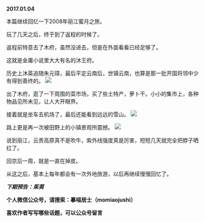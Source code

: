 
        
**2017.01.04**

本篇继续回忆一下2008年丽江蜜月之旅。

玩了几天之后，终于到了返程的时候了。

返程前特意去了木府，虽然没进去，但是在外面看看已经足够了。

这就是金庸小说里大大有名的沐王府。

历史上沐英追随朱元璋，最后平定云南后，世镇云南，也算是那一批开国将领中少有得到善终的。
![](http://wx3.sinaimg.cn/large/627d9660jw1fbfe8h4rhlj20yg0mwgs2.jpg)


出了木府，逛了一下周围的菜市场，买了些土特产，萝卜干。小小的集市上，各种物品见所未见，让人大开眼界。

接着就是坐车去机场了，最后还能看到远远的雪山。
![](http://wx3.sinaimg.cn/large/627d9660jw1fbfe8gxikaj20yg0mw770.jpg)


路上更是再一次被田野上的小镇景观所震撼。
![](http://wx3.sinaimg.cn/large/627d9660jw1fbfe8gs9vjj20yg0mwjzb.jpg)


说到丽江，云贵高原真不是吹牛，紫外线强度真是厉害，短短几天就完全把脖子晒红了。

回京后一周，就是一直在掉皮。

从这之后，基本上每年都会有一次外地旅游，以后再继续慢慢回忆了。


***下期预告：茱萸***


**个人微信公众号，请搜索：摹喵居士（momiaojushi）**

**喜欢作者写写哪些话题，可以公众号留言**

      